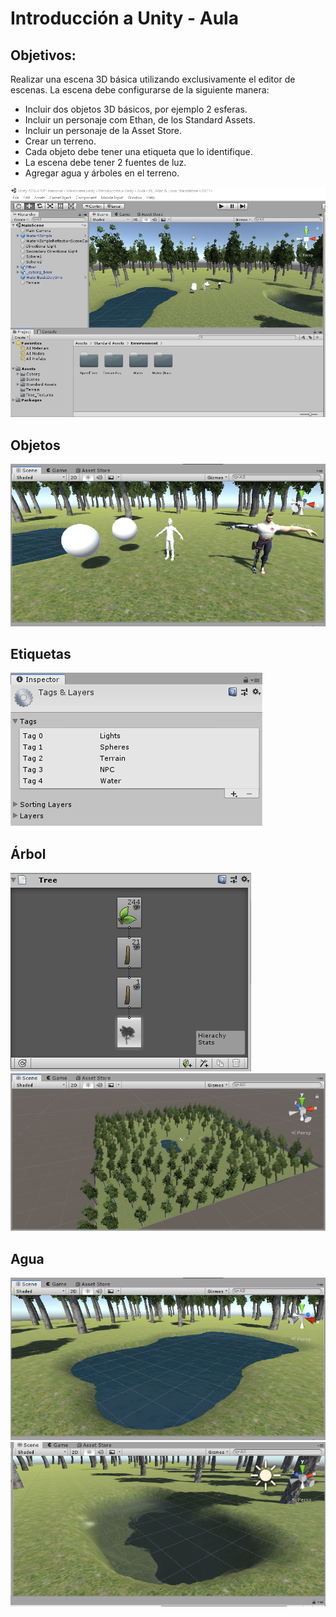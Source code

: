 # Introducción a Unity - Aula

## Objetivos:
Realizar una escena 3D básica utilizando exclusivamente el editor de escenas. La escena debe configurarse de la siguiente manera:

* Incluir dos objetos 3D básicos, por ejemplo 2 esferas.
* Incluir un personaje com Ethan, de los Standard Assets.
* Incluir un personaje de la Asset Store.
* Crear un terreno.
* Cada objeto debe tener una etiqueta que lo identifique.
* La escena debe tener 2 fuentes de luz.
* Agregar agua y árboles en el terreno.

![](img/screenshot.png)

## Objetos
![](img/objects.png)

## Etiquetas
![](img/tags.png)

## Árbol
![](img/tree.png)
![](img/trees.png)

## Agua
![](img/water1.png)
![](img/water2.png)